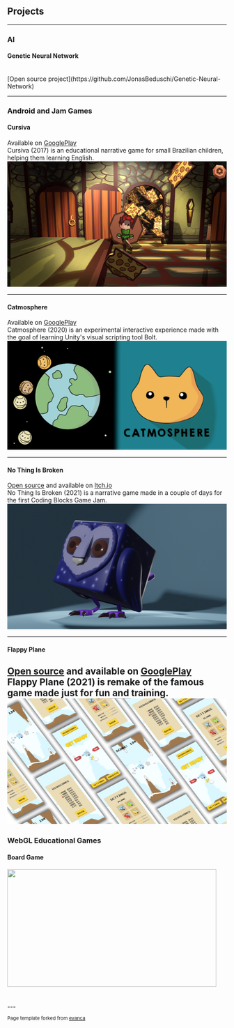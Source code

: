 ## Projects

---

### AI

#### Genetic Neural Network
<br>
[Open source project](https://github.com/JonasBeduschi/Genetic-Neural-Network)
<!--  <img src="images/dummy_thumbnail.jpg?raw=true"/>  -->

---

### Android and Jam Games

#### Cursiva
Available on [GooglePlay](https://play.google.com/store/apps/details?id=com.TimelessGames.Cursiva)
<br>
Cursiva (2017) is an educational narrative game for small Brazilian children, helping them learning English.
<img src="images/Cursiva.png?raw=true" width="512" height="288"/>

---
#### Catmosphere
Available on [GooglePlay](https://play.google.com/store/apps/details?id=com.JonasBeduschi.Catmosphere)
<br>
Catmosphere (2020) is an experimental interactive experience made with the goal of learning Unity's visual scripting tool Bolt.
<img src="images/Catmosphere.png?raw=true" width="512" height="250"/>

---
#### No Thing Is Broken
[Open source](https://github.com/JonasBeduschi/CBJAM2021) and available on [Itch.io](https://professionalclapper.itch.io/no-thing-is-broken)
<br>
No Thing Is Broken (2021) is a narrative game made in a couple of days for the first Coding Blocks Game Jam.
<img src="images/Owl.png?raw=true" width="512" height="288"/>

---
#### Flappy Plane
[Open source](https://github.com/JonasBeduschi/Flappy-Plane) and available on [GooglePlay](https://play.google.com/store/apps/details?id=com.JonasBeduschi.FlappyPlane)
<br>
Flappy Plane (2021) is remake of the famous game made just for fun and training.
<img src="images/FlappyScreens.jpg?raw=true" width="512" height="288"/>
---

### WebGL Educational Games

#### Board Game
<img src="images/MakingOfBoardGame.gif?raw=true" width="480" height="270"/>

<br>
<br>
<br>
---
<p style="font-size:11px">Page template forked from <a href="https://github.com/evanca/quick-portfolio">evanca</a></p>
